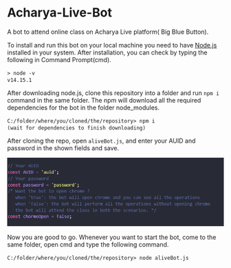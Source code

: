 # Acharya-Live-Bot
A bot to attend online class on Acharya Live platform( Big Blue Button).

To install and run this bot on your local machine you need to have [Node.js](https://nodejs.org/dist/v14.15.1/node-v14.15.1-x64.msi) installed in your system. After installation, you can check by typing the following in Command Prompt(cmd).
```
> node -v
v14.15.1
```
After downloading node.js, clone this repository into a folder and run `npm i` command in the same folder. The npm will download all the required dependencies for the bot in the folder node_modules.
```
C:/folder/where/you/cloned/the/repository> npm i
(wait for dependencies to finish downloading)
```
After cloning the repo, open `aliveBot.js`, and enter your AUID and password in the shown fields and save.

![details.png](https://raw.githubusercontent.com/piku-afk/Acharya-Live-Bot/main/details.png)

Now you are good to go. Whenever you want to start the bot, come to the same folder, open cmd and type the following command.
```
C:/folder/where/you/cloned/the/repository> node aliveBot.js
```
